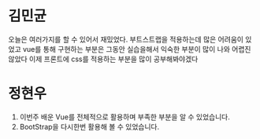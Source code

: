 # 김민균	
오늘은 여러가지를 할 수 있어서 재밌었다.
부트스트랩을 적용하는데 많은 어려움이 있었고 vue를 통해 구현하는 부분은 그동안 실습을해서 익숙한 부분이 많이 나와 
어렵진 않았다
이제 프론트에 css를 적용하는 부분을 많이 공부해봐야겠다

# 정현우

1. 이번주 배운 Vue를 전체적으로 활용하며 부족한 부분을 알 수 있었습니다.
2. BootStrap을 다시한번 활용해 볼 수 있었습니다.
